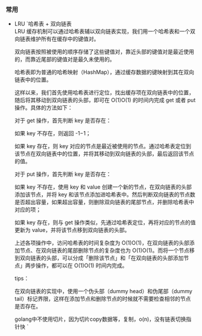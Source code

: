 ### 常用
  - LRU
    `哈希表 + 双向链表  
     LRU 缓存机制可以通过哈希表辅以双向链表实现，我们用一个哈希表和一个双向链表维护所有在缓存中的键值对。
     
     双向链表按照被使用的顺序存储了这些键值对，靠近头部的键值对是最近使用的，而靠近尾部的键值对是最久未使用的。
     
     哈希表即为普通的哈希映射（HashMap），通过缓存数据的键映射到其在双向链表中的位置。
     
     这样以来，我们首先使用哈希表进行定位，找出缓存项在双向链表中的位置，随后将其移动到双向链表的头部，即可在 O(1)O(1) 的时间内完成 get 或者 put 操作。具体的方法如下：
     
     对于 get 操作，首先判断 key 是否存在：
     
     如果 key 不存在，则返回 -1−1；
     
     如果 key 存在，则 key 对应的节点是最近被使用的节点。通过哈希表定位到该节点在双向链表中的位置，并将其移动到双向链表的头部，最后返回该节点的值。
     
     对于 put 操作，首先判断 key 是否存在：
     
     如果 key 不存在，使用 key 和 value 创建一个新的节点，在双向链表的头部添加该节点，并将 key 和该节点添加进哈希表中。然后判断双向链表的节点数是否超出容量，如果超出容量，则删除双向链表的尾部节点，并删除哈希表中对应的项；
     
     如果 key 存在，则与 get 操作类似，先通过哈希表定位，再将对应的节点的值更新为 value，并将该节点移到双向链表的头部。
     
     上述各项操作中，访问哈希表的时间复杂度为 O(1)O(1)，在双向链表的头部添加节点、在双向链表的尾部删除节点的复杂度也为 O(1)O(1)。而将一个节点移到双向链表的头部，可以分成「删除该节点」和「在双向链表的头部添加节点」两步操作，都可以在 O(1)O(1) 时间内完成。
     
     tips：
     
     在双向链表的实现中，使用一个伪头部（dummy head）和伪尾部（dummy tail）标记界限，这样在添加节点和删除节点的时候就不需要检查相邻的节点是否存在。
     
     golang中不使用切片，因为切片copy数据等，复制，o(n)，没有链表切换指针快
    `